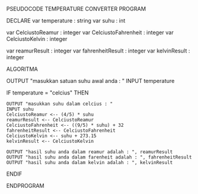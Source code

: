 PSEUDOCODE TEMPERATURE CONVERTER PROGRAM

DECLARE
var temperature : string
var suhu : int

var CelciustoReamur : integer
var CelciustoFahrenheit : integer
var CelciustoKelvin : integer

var reamurResult : integer
var fahrenheitResult : integer
var kelvinResult : integer

ALGORITMA

OUTPUT "masukkan satuan suhu awal anda : "
INPUT temperature

IF temperature = "celcius" THEN

    OUTPUT "masukkan suhu dalam celcius : "
    INPUT suhu
    CelciustoReamur <-- (4/5) * suhu
    reamurResult <-- CelciustoReamur
    CelciustoFahrenheit <-- ((9/5) * suhu) + 32
    fahrenheitResult <-- CelciustoFahrenheit
    CelciustoKelvin <-- suhu + 273.15
    kelvinResult <-- CelciustoKelvin

    OUTPUT "hasil suhu anda dalam reamur adalah : ", reamurResult
    OUTPUT "hasil suhu anda dalam farenheit adalah : ", fahrenheitResult
    OUTPUT "hasil suhu anda dalam kelvin adalah : ", kelvinResult

ENDIF

ENDPROGRAM
